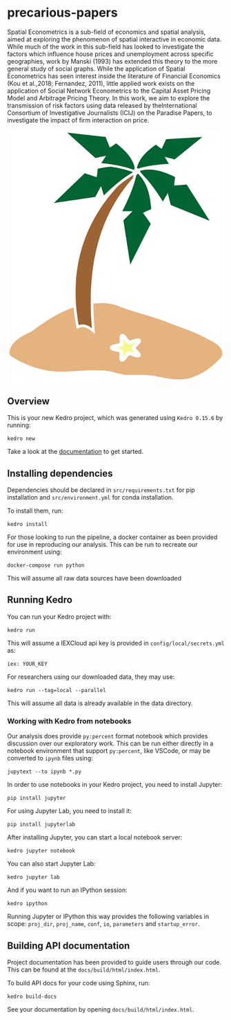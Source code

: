 # precarious-papers
Spatial Econometrics is a sub-field of economics and spatial analysis, aimed at exploring the phenomenon of spatial interactive in economic data.  While much of the work in this sub-field has looked to investigate the factors which influence house prices and unemployment  across  specific  geographies,  work  by  Manski  (1993)  has  extended  this  theory  to  the  more  general  study  of  social graphs.  While the application of Spatial Econometrics has seen interest inside the literature of Financial Economics (Kou et al.,2018; Fernandez, 2011), little applied work exists on the application of Social Network Econometrics to the Capital Asset Pricing Model and Arbitrage Pricing Theory.  In this work, we aim to explore the transmission of risk factors using data released by theInternational Consortium of Investigative Journalists (ICIJ) on the Paradise Papers, to investigate the impact of firm interaction on price.

![island-fire](logo.png)

## Overview

This is your new Kedro project, which was generated using `Kedro 0.15.6` by running:

```
kedro new
```

Take a look at the [documentation](https://kedro.readthedocs.io) to get started.


## Installing dependencies

Dependencies should be declared in `src/requirements.txt` for pip installation and `src/environment.yml` for conda installation.

To install them, run:

```
kedro install
```

For those looking to run the pipeline, a docker container as been provided for use in reproducing our analysis. This can be run to recreate our environment using:
```
docker-compose run python
```
This will assume all raw data sources have been downloaded

## Running Kedro

You can run your Kedro project with:

```
kedro run
```
This will assume a IEXCloud api key is provided in `config/local/secrets.yml` as:
```
iex: YOUR_KEY
```
For researchers using our downloaded data, they may use:
```
kedro run --tag=local --parallel
```
This will assume all data is already available in the data directory.


### Working with Kedro from notebooks
Our analysis does provide `py:percent` format notebook which provides discussion over our exploratory work. This can be run either directly in a notebook environment that support `py:percent`, like VSCode, or may be converted to `ipynb` files using:
```
jupytext --to ipynb *.py
```

In order to use notebooks in your Kedro project, you need to install Jupyter:

```
pip install jupyter
```

For using Jupyter Lab, you need to install it:

```
pip install jupyterlab
```

After installing Jupyter, you can start a local notebook server:

```
kedro jupyter notebook
```

You can also start Jupyter Lab:

```
kedro jupyter lab
```

And if you want to run an IPython session:

```
kedro ipython
```

Running Jupyter or IPython this way provides the following variables in
scope: `proj_dir`, `proj_name`, `conf`, `io`, `parameters` and `startup_error`.


## Building API documentation
Project documentation has been provided to guide users through our code. This can be found at the `docs/build/html/index.html`.

To build API docs for your code using Sphinx, run:

```
kedro build-docs
```

See your documentation by opening `docs/build/html/index.html`.
